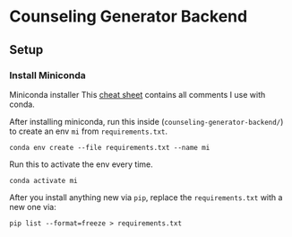 # Counseling Generator Backend

## Setup
### Install Miniconda

Miniconda installer
This [cheat sheet](https://docs.conda.io/projects/conda/en/4.6.0/_downloads/52a95608c49671267e40c689e0bc00ca/conda-cheatsheet.pdf) contains all comments I use with conda.

After installing miniconda, run this inside (`counseling-generator-backend/`) to create an env `mi` from `requirements.txt`.
```
conda env create --file requirements.txt --name mi
```

Run this to activate the env every time.
```
conda activate mi
```

After you install anything new via `pip`, replace the `requirements.txt` with a new one via:
```
pip list --format=freeze > requirements.txt
```

